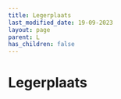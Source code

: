 ```yaml
---
title: Legerplaats
last_modified_date: 19-09-2023
layout: page
parent: L
has_children: false
---
```


Legerplaats
===========

